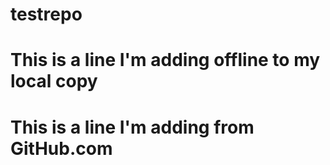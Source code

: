 # testrepo
# This is a line I'm adding offline to my local copy
# This is a line I'm adding from GitHub.com
